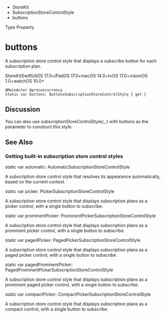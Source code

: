 

- StoreKit
- SubscriptionStoreControlStyle
-  buttons 

Type Property

# buttons

A subscription store control style that displays a subscribe button for each subscription plan.

StoreKitSwiftUIiOS 17.0+iPadOS 17.0+macOS 14.0+tvOS 17.0+visionOS 1.0+watchOS 10.0+

``` source
@MainActor @preconcurrency
static var buttons: ButtonsSubscriptionStoreControlStyle { get }
```

## Discussion

You can also use subscriptionStoreControlStyle(_:) with buttons as the parameter to construct this style.

## See Also

### Getting built-in subscription store control styles

static var automatic: AutomaticSubscriptionStoreControlStyle

A subscription store control style that resolves its appearance automatically, based on the current context.

static var picker: PickerSubscriptionStoreControlStyle

A subscription store control style that displays subscription plans as a picker control, with a single button to subscribe.

static var prominentPicker: ProminentPickerSubscriptionStoreControlStyle

A subscription store control style that displays subscription plans as a prominent picker control, with a single button to subscribe.

static var pagedPicker: PagedPickerSubscriptionStoreControlStyle

A subscription store control style that displays subscription plans as a paged picker control, with a single button to subscribe.

static var pagedProminentPicker: PagedProminentPickerSubscriptionStoreControlStyle

A subscription store control style that displays subscription plans as a prominent paged picker control, with a single button to subscribe.

static var compactPicker: CompactPickerSubscriptionStoreControlStyle

A subscription store control style that displays subscription plans as a compact control, with a single button to subscribe.

